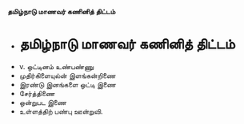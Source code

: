 **தமிழ்நாடு மாணவர் கணினித் திட்டம்**
- # தமிழ்நாடு மாணவர் கணினித் திட்டம்
- v. ஒட்டினம் உண்பண்ணு
- முதிர்கிளையுல்ன் இளங்கன்றிணை
- இரண்டு இனங்களை ஒட்டி இணை
- சேர்த்திணை
- ஒன்றுபட இணை
- உள்ளத்திற் பண்பு ஊன்றுவி.

